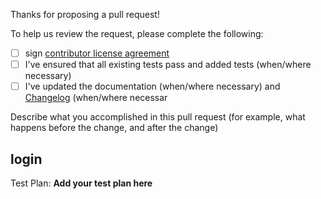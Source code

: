 Thanks for proposing a pull request!

To help us review the request, please complete the following:

- [ ] sign [contributor license agreement](https://developers.facebook.com/opensource/cla)
- [ ] I've ensured that all existing tests pass and added tests (when/where necessary)
- [ ] I've updated the documentation (when/where necessary) and [Changelog](CHANGELOG.md) (when/where necessar

Describe what you accomplished in this pull request (for example, what happens before the change, and after the change)

## login


Test Plan: **Add your test plan here**
